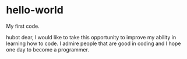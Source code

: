 # hello-world
My first code.

hubot dear, I would like to take this opportunity to improve my ability in learning how to code.
I admire people that are good in coding and I hope one day to become a programmer.
